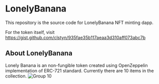# LonelyBanana

This repository is the source code for LonelyBanana NFT minting dapp. 

For the token itself, visit https://gist.github.com/clstyn/935fae35b117aeaa3d310aff073abc7b

## About LonelyBanana

Lonely Banana is an non-fungible token created using OpenZeppelin implementation of ERC-721 standard. Currently there are 10 items in the collection.
![Group 10](https://user-images.githubusercontent.com/78774670/213082098-88ef82ec-a1fd-4602-9358-f06dfd896e4a.png)
